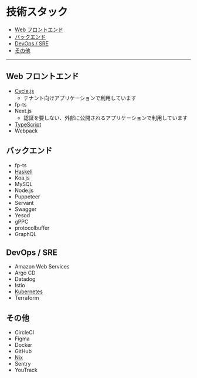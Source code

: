 # 技術スタック

- [Web フロントエンド](#Web-フロントエンド)
- [バックエンド](#バックエンド)
- [DevOps / SRE](#DevOps--SRE)
- [その他](#その他)

---

## Web フロントエンド

- [Cycle.js](https://tech-hub.herp.co.jp/tags/cyclejs/1.html)
  - テナント向けアプリケーションで利用しています
- fp-ts
- Next.js
  - 認証を要しない、外部に公開されるアプリケーションで利用しています
- [TypeScript](https://tech-hub.herp.co.jp/tags/typescript/1.html)
- Webpack

## バックエンド

- fp-ts
- [Haskell](https://tech-hub.herp.co.jp/tags/haskell/1.html)
- Koa.js
- MySQL
- Node.js
- Puppeteer
- Servant
- Swagger
- Yesod
- gPPC
- protocolbuffer
- GraphQL

## DevOps / SRE

- Amazon Web Services
- Argo CD
- Datadog
- Istio
- [Kubernetes](https://tech-hub.herp.co.jp/tags/kubernetes/1.html)
- Terraform

## その他

- CircleCI
- Figma
- Docker
- GitHub
- [Nix](https://tech-hub.herp.co.jp/tags/nix/1.html)
- Sentry
- YouTrack
